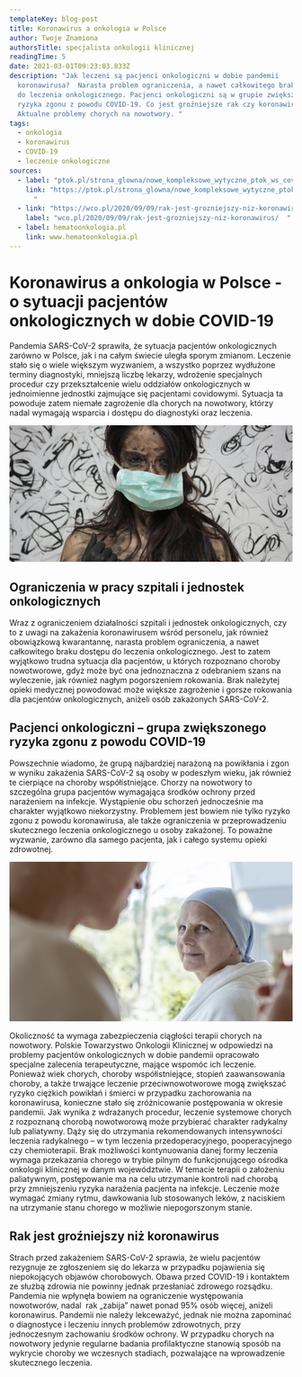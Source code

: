 ```yaml
---
templateKey: blog-post
title: Koronawirus a onkologia w Polsce
author: Twoje Znamiona
authorsTitle: specjalista onkologii klinicznej
readingTime: 5
date: 2021-03-01T09:23:03.833Z
description: "Jak leczeni są pacjenci onkologiczni w dobie pandemii
  koronawirusa?  Narasta problem ograniczenia, a nawet całkowitego braku dostępu
  do leczenia onkologicznego. Pacjenci onkologiczni są w grupie zwiększonego
  ryzyka zgonu z powodu COVID-19. Co jest groźniejsze rak czy koronawirus?
  Aktualne problemy chorych na nowotwory. "
tags:
  - onkologia
  - koronawirus
  - COVID-19
  - leczenie onkologiczne
sources:
  - label: "ptok.pl/strona_glowna/nowe_kompleksowe_wytyczne_ptok_ws_covid_19  "
    link: "https://ptok.pl/strona_glowna/nowe_kompleksowe_wytyczne_ptok_ws_covid_19  \
      "
  - link: "https://wco.pl/2020/09/09/rak-jest-grozniejszy-niz-koronawirus/  "
    label: "wco.pl/2020/09/09/rak-jest-grozniejszy-niz-koronawirus/  "
  - label: hematoonkologia.pl
    link: www.hematoonkologia.pl
---
```

# Koronawirus a onkologia w Polsce - o sytuacji pacjentów onkologicznych w dobie COVID-19

Pandemia SARS-CoV-2 sprawiła, że sytuacja pacjentów onkologicznych zarówno w Polsce, jak i na całym świecie uległa sporym zmianom. Leczenie stało się o wiele większym wyzwaniem, a wszystko poprzez wydłużone terminy diagnostyki, mniejszą liczbę lekarzy, wdrożenie specjalnych procedur czy przekształcenie wielu oddziałów onkologicznych w jednoimienne jednostki zajmujące się pacjentami covidowymi. Sytuacja ta powoduje zatem niemałe zagrożenie dla chorych na nowotwory, którzy nadal wymagają wsparcia i dostępu do diagnostyki oraz leczenia.

![pandemia](img/koronawirus.jpg "pandemia")


## Ograniczenia w pracy szpitali i jednostek onkologicznych

Wraz z ograniczeniem działalności szpitali i jednostek onkologicznych, czy to z uwagi na zakażenia koronawirusem wśród personelu, jak również obowiązkową kwarantannę, narasta problem ograniczenia, a nawet całkowitego braku dostępu do leczenia onkologicznego. Jest to zatem wyjątkowo trudna sytuacja dla pacjentów, u których rozpoznano choroby nowotworowe, gdyż może być ona jednoznaczna z odebraniem szans na wyleczenie, jak również nagłym pogorszeniem rokowania. Brak należytej opieki medycznej powodować może większe zagrożenie i gorsze rokowania dla pacjentów onkologicznych, aniżeli osób zakażonych SARS-CoV-2.  

## Pacjenci onkologiczni – grupa zwiększonego ryzyka zgonu z powodu COVID-19

Powszechnie wiadomo, że grupą najbardziej narażoną na powikłania i zgon w wyniku zakażenia SARS-CoV-2 są osoby w podeszłym wieku, jak również te cierpiące na choroby współistniejące. Chorzy na nowotwory to szczególna grupa pacjentów wymagająca środków ochrony przed narażeniem na infekcje. Wystąpienie obu schorzeń jednocześnie ma charakter wyjątkowo niekorzystny. Problemem jest bowiem nie tylko ryzyko zgonu z powodu koronawirusa, ale także ograniczenia w przeprowadzeniu skutecznego leczenia onkologicznego u osoby zakażonej. To poważne wyzwanie, zarówno dla samego pacjenta, jak i całego systemu opieki zdrowotnej.

![hematoonkologia](img/koronawirus2.jpg "hematoonkologia")



Okoliczność ta wymaga zabezpieczenia ciągłości terapii chorych na nowotwory. Polskie Towarzystwo Onkologii Klinicznej w odpowiedzi na problemy pacjentów onkologicznych w dobie pandemii opracowało specjalne zalecenia terapeutyczne, mające wspomóc ich leczenie. Ponieważ wiek chorych, choroby współistniejące, stopień zaawansowania choroby, a także trwające leczenie przeciwnowotworowe mogą zwiększać ryzyko ciężkich powikłań i śmierci w przypadku zachorowania na koronawirusa, konieczne stało się zróżnicowanie postępowania w okresie pandemii. Jak wynika z wdrażanych procedur, leczenie systemowe chorych z rozpoznaną chorobą nowotworową może przybierać charakter radykalny lub paliatywny. Dąży się do utrzymania rekomendowanych intensywności leczenia radykalnego – w tym leczenia przedoperacyjnego, pooperacyjnego czy chemioterapii. Brak możliwości kontynuowania danej formy leczenia wymaga przekazania chorego w trybie pilnym do funkcjonującego ośrodka onkologii klinicznej w danym województwie. W temacie terapii o założeniu paliatywnym, postępowanie ma na celu utrzymanie kontroli nad chorobą przy zmniejszeniu ryzyka narażenia pacjenta na infekcje. Leczenie może wymagać zmiany rytmu, dawkowania lub stosowanych leków, z naciskiem na utrzymanie stanu chorego w możliwie niepogorszonym stanie.

<More link="/blog/diagnostyka-i-leczenie-czerniaka-w-dobie-epidemii-koronawirusa" text="Leczenie czerniaka w pandemii - zalecenia." cta="Sprawdź" />


## Rak jest groźniejszy niż koronawirus

Strach przed zakażeniem SARS-CoV-2 sprawia, że wielu pacjentów rezygnuje ze zgłoszeniem się do lekarza w przypadku pojawienia się niepokojących objawów chorobowych. Obawa przed COVID-19 i kontaktem ze służbą zdrowia nie powinny jednak przesłaniać zdrowego rozsądku. Pandemia nie wpłynęła bowiem na ograniczenie występowania nowotworów, nadal  rak „zabija” nawet ponad 95% osób więcej, aniżeli koronawirus. Pandemii nie należy lekceważyć, jednak nie można zapominać o diagnostyce i leczeniu innych problemów zdrowotnych, przy jednoczesnym zachowaniu środków ochrony. W przypadku chorych na nowotwory jedynie regularne badania profilaktyczne stanowią sposób na wykrycie choroby we wczesnych stadiach, pozwalające na wprowadzenie skutecznego leczenia.